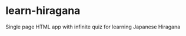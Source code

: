 learn-hiragana
==============

Single page HTML app with infinite quiz for learning Japanese Hiragana
